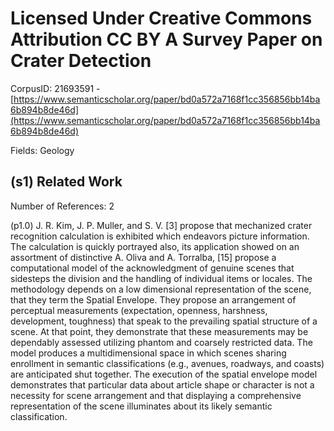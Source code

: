 # Licensed Under Creative Commons Attribution CC BY A Survey Paper on Crater Detection

CorpusID: 21693591 - [https://www.semanticscholar.org/paper/bd0a572a7168f1cc356856bb14ba6b894b8de46d](https://www.semanticscholar.org/paper/bd0a572a7168f1cc356856bb14ba6b894b8de46d)

Fields: Geology

## (s1) Related Work
Number of References: 2

(p1.0) J. R. Kim, J. P. Muller, and S. V. [3] propose that mechanized crater recognition calculation is exhibited which endeavors picture information. The calculation is quickly portrayed also, its application showed on an assortment of distinctive A. Oliva and A. Torralba, [15] propose a computational model of the acknowledgment of genuine scenes that sidesteps the division and the handling of individual items or locales. The methodology depends on a low dimensional representation of the scene, that they term the Spatial Envelope. They propose an arrangement of perceptual measurements (expectation, openness, harshness, development, toughness) that speak to the prevailing spatial structure of a scene. At that point, they demonstrate that these measurements may be dependably assessed utilizing phantom and coarsely restricted data. The model produces a multidimensional space in which scenes sharing enrollment in semantic classifications (e.g., avenues, roadways, and coasts) are anticipated shut together. The execution of the spatial envelope model demonstrates that particular data about article shape or character is not a necessity for scene arrangement and that displaying a comprehensive representation of the scene illuminates about its likely semantic classification.

